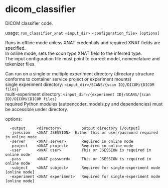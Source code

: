 # dicom_classifier
DICOM classifier code.

usage: 
`run_classifier_xnat <input_dir> <configuration_file> [options]`

Runs in offline mode unless  XNAT credentials and required XNAT fields are specified.  
In online mode, sets the _scan type_ XNAT field to the inferred type.  
The input configuration file must point to correct model, nomenclature and tokenizer files.  

Can run on a single or multiple experiment directory (directory structure conforms to container service project or experiment mounts)  
single experiment directory: `<input_dir>/SCANS/{scan ID}/DICOM/{DICOM files}`  
multi-experiment directory: `<input_dir>/{experiment ID}/SCANS/{scan ID}/DICOM/{DICOM files}`  
required Python modules (autoencoder_models.py and dependencies) must be accessible under  directory.
  
options:  
```
  -output     <directory>         output directory [/output]  
  -jsession   <XNAT JSESSION>  Either this or user/password required in online mode  
  -server     <XNAT server>       Required in online mode  
  -project    <XNAT project>      Required in online mode 
  -user       <XNAT user>         This or JSESSION is required in online mode  
  -pass       <XNAT password>     This or JSESSION is required in online mode  
  -subject    <XNAT subject>      Required for single-experiment mode [online mode]  
  -experiment <XNAT experiment>   Required for single-experiment mode [online mode]  
```
